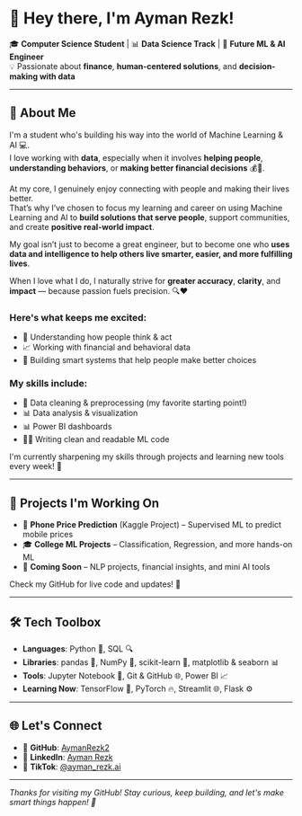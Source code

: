 # 👋 Hey there, I'm Ayman Rezk!

🎓 **Computer Science Student** | 📊 **Data Science Track** | 🤖 **Future ML & AI Engineer**  
💡 Passionate about **finance**, **human-centered solutions**, and **decision-making with data**


---

## 🚀 About Me

I'm a student who's building his way into the world of Machine Learning & AI 💻.  
I love working with **data**, especially when it involves **helping people**, **understanding behaviors**, or **making better financial decisions** 💰🧠.

At my core, I genuinely enjoy connecting with people and making their lives better.  
That’s why I’ve chosen to focus my learning and career on using Machine Learning and AI to **build solutions that serve people**, support communities, and create **positive real-world impact**.

My goal isn’t just to become a great engineer, but to become one who **uses data and intelligence to help others live smarter, easier, and more fulfilling lives**.

When I love what I do, I naturally strive for **greater accuracy**, **clarity**, and **impact** — because passion fuels precision. 🔍❤️



### Here's what keeps me excited:
- 💬 Understanding how people think & act  
- 📈 Working with financial and behavioral data  
- 🧠 Building smart systems that help people make better choices  

### My skills include:
- 🧹 Data cleaning & preprocessing (my favorite starting point!)  
- 📊 Data analysis & visualization  
- 📊 Power BI dashboards  
- 👨‍💻 Writing clean and readable ML code  

I'm currently sharpening my skills through projects and learning new tools every week! 🌱

---

## 💼 Projects I'm Working On

- 📱 **Phone Price Prediction** (Kaggle Project) – Supervised ML to predict mobile prices  
- 🎓 **College ML Projects** – Classification, Regression, and more hands-on ML  
- 📘 **Coming Soon** – NLP projects, financial insights, and mini AI tools

Check my GitHub for live code and updates! 🔧

---

## 🛠️ Tech Toolbox

- **Languages**: Python 🐍, SQL 🔍  
- **Libraries**: pandas 🐼, NumPy 🔢, scikit-learn 🎯, matplotlib & seaborn 📊  
- **Tools**: Jupyter Notebook 📓, Git & GitHub 🌐, Power BI 📈  
- **Learning Now**: TensorFlow 🔬, PyTorch 🔥, Streamlit 🌐, Flask ⚙️

---

## 🌐 Let's Connect

- 🐙 **GitHub**: [AymanRezk2](https://github.com/AymanRezk2)  
- 💼 **LinkedIn**: [Ayman Rezk](https://www.linkedin.com/in/aymanrezk)  
- 📱 **TikTok**: [@ayman_rezk.ai](https://www.tiktok.com/@ayman_rezk.ai)


---

_Thanks for visiting my GitHub! Stay curious, keep building, and let's make smart things happen! 🚀_
